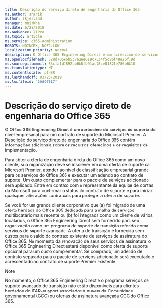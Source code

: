 ```yaml
---
title: Descrição do serviço direto de engenharia do Office 365
ms.author: sharik
author: skjerland
manager: mnirkhe
ms.date: 6/28/2018
ms.audience: ITPro
ms.topic: article
ms.service: o365-administration
ROBOTS: NOINDEX, NOFOLLOW
localization_priority: Normal
description: O Office 365 Engineering Direct é um acréscimo de serviços de suporte de nível empresarial para um contrato de suporte do Microsoft Premier. A descrição do serviço direto de engenharia do Office 365 contém informações adicionais sobre os recursos oferecidos e os requisitos de implementação.
ms.openlocfilehash: 628d705e6b5c762ee619c7034f5c86f48e26f19d
ms.sourcegitcommit: 83cfa1d7892cb6b8fb91ac28ce0182fe786b6810
ms.translationtype: MT
ms.contentlocale: pt-BR
ms.lasthandoff: 03/26/2019
ms.locfileid: "30867917"
---
```

# <a name="office-365-engineering-direct-service-description"></a>Descrição do serviço direto de engenharia do Office 365

O Office 365 Engineering Direct é um acréscimo de serviços de suporte de nível empresarial para um contrato de suporte do Microsoft Premier. A [Descrição do serviço direto de engenharia do Office 365](https://github.com/MicrosoftDocs/OfficeDocs-O365ServiceDescriptions/blob/master/Office%20365%20Engineering%20Direct%20-%20Svc%20Desc%20(25mar2019).pdf) contém informações adicionais sobre os recursos oferecidos e os requisitos de implementação.

Para obter a oferta de engenharia direta do Office 365 como um novo cliente, sua organização deve se inscrever em uma oferta de suporte da Microsoft Premier, atender ao nível de classificação empresarial grande para os serviços do Office 365 e executar um adendo ao contrato de suporte. Um custo complementar para o pacote de serviços adicionado será aplicado. Entre em contato com o representante da equipe de contas da Microsoft para confirmar o status do contrato de suporte e para iniciar quaisquer alterações contratuais para proteger a oferta de suporte. 

Se você for um grande cliente corporativo que (a) foi migrado de uma oferta herdada do Office 365 dedicada para a malha de serviços multilocatário mais recente ou (b) foi integrada como um cliente de vários locatários, o Office 365 Engineering Direct será fornecido para seu organização como um programa de suporte de transição referido como serviços de suporte avançado. A oferta de transição é fornecida sem custos para o saldo do contrato existente de serviços de assinatura do Office 365. No momento da renovação de seus serviços de assinatura, o Office 365 Engineering Direct estará disponível como oferta de suporte opcional para um custo complementar. Se comprado, um adendo de contrato separado para o pacote de serviços adicionado será executado e acrescentado ao contrato de suporte Premier existente.

> [!NOTE]
> No momento, o Office 365 Engineering Direct e o programa serviços de suporte avançado de transição não estão disponíveis para clientes herdados do ITAR-support associados à nuvem da Comunidade governamental (GCC) ou ofertas de assinatura avançada GCC do Office 365.

